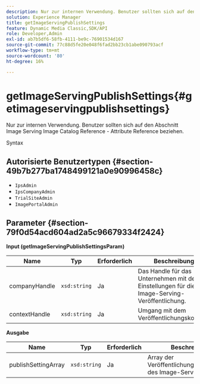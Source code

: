 ```yaml
---
description: Nur zur internen Verwendung. Benutzer sollten sich auf den Abschnitt Image Serving Image Catalog Reference - Attribute Reference beziehen.
solution: Experience Manager
title: getImageServingPublishSettings
feature: Dynamic Media Classic,SDK/API
role: Developer,Admin
exl-id: ab7b5df6-58fb-4111-be9c-76901534d167
source-git-commit: 77c88d5fe20e048f6fad2bb23cb1abe090793acf
workflow-type: tm+mt
source-wordcount: '80'
ht-degree: 16%

---
```


# getImageServingPublishSettings{#getimageservingpublishsettings}

Nur zur internen Verwendung. Benutzer sollten sich auf den Abschnitt Image Serving Image Catalog Reference - Attribute Reference beziehen.

Syntax

## Autorisierte Benutzertypen {#section-49b7b277ba1748499121a0e90996458c}

* `IpsAdmin`
* `IpsCompanyAdmin`
* `TrialSiteAdmin`
* `ImagePortalAdmin`

## Parameter {#section-79f0d54acd604ad2a5c96679334f2424}

**Input (getImageServingPublishSettingsParam)**

| Name | Typ | Erforderlich | Beschreibung |
|---|---|---|---|
| companyHandle | `xsd:string` | Ja | Das Handle für das Unternehmen mit den Einstellungen für die Image-Serving-Veröffentlichung. |
| contextHandle | `xsd:string` | Ja | Umgang mit dem Veröffentlichungskontext. |

**Ausgabe**

| Name | Typ | Erforderlich | Beschreibung |
|---|---|---|---|
| publishSettingArray | `xsd:string` | Ja | Array der Veröffentlichungseinstellungen des Image-Servers. |
